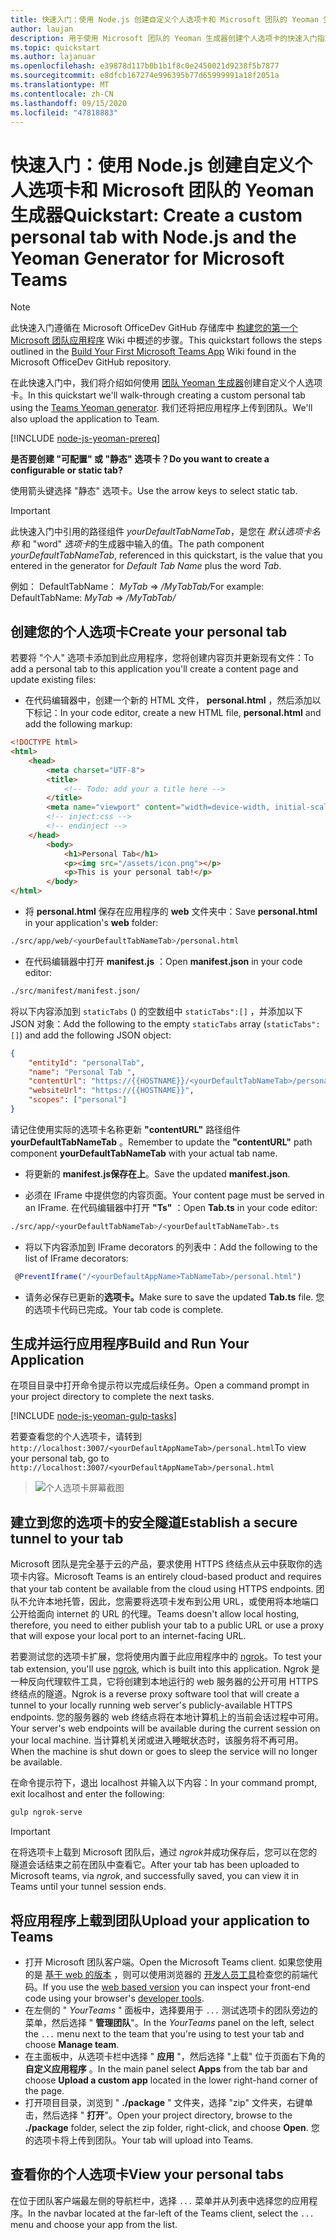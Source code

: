 ```yaml
---
title: 快速入门：使用 Node.js 创建自定义个人选项卡和 Microsoft 团队的 Yeoman 生成器
author: laujan
description: 用于使用 Microsoft 团队的 Yeoman 生成器创建个人选项卡的快速入门指南。
ms.topic: quickstart
ms.author: lajanuar
ms.openlocfilehash: e39878d117b0b1b1f8c0e2450021d9238f5b7877
ms.sourcegitcommit: e8dfcb167274e996395b77d65999991a18f2051a
ms.translationtype: MT
ms.contentlocale: zh-CN
ms.lasthandoff: 09/15/2020
ms.locfileid: "47818883"
---
```

# <a name="quickstart-create-a-custom-personal-tab-with-nodejs-and-the-yeoman-generator-for-microsoft-teams"></a><span data-ttu-id="a5704-103">快速入门：使用 Node.js 创建自定义个人选项卡和 Microsoft 团队的 Yeoman 生成器</span><span class="sxs-lookup"><span data-stu-id="a5704-103">Quickstart: Create a custom personal tab with Node.js and the Yeoman Generator for Microsoft Teams</span></span>

>[!NOTE]
><span data-ttu-id="a5704-104">此快速入门遵循在 Microsoft OfficeDev GitHub 存储库中 [构建您的第一个 Microsoft 团队应用程序](https://github.com/OfficeDev/generator-teams/wiki/Build-Your-First-Microsoft-Teams-App) Wiki 中概述的步骤。</span><span class="sxs-lookup"><span data-stu-id="a5704-104">This quickstart follows the steps outlined in the [Build Your First Microsoft Teams App](https://github.com/OfficeDev/generator-teams/wiki/Build-Your-First-Microsoft-Teams-App) Wiki found in the Microsoft OfficeDev GitHub repository.</span></span>

<span data-ttu-id="a5704-105">在此快速入门中，我们将介绍如何使用 [团队 Yeoman 生成器](https://github.com/OfficeDev/generator-teams/wiki/Build-Your-First-Microsoft-Teams-App)创建自定义个人选项卡。</span><span class="sxs-lookup"><span data-stu-id="a5704-105">In this quickstart we'll walk-through creating a custom personal tab using the [Teams Yeoman generator](https://github.com/OfficeDev/generator-teams/wiki/Build-Your-First-Microsoft-Teams-App).</span></span> <span data-ttu-id="a5704-106">我们还将把应用程序上传到团队。</span><span class="sxs-lookup"><span data-stu-id="a5704-106">We'll also upload the application to Team.</span></span>

[!INCLUDE [node-js-yeoman-prereq](~/includes/tabs/node-js-yeoman-prereq.md)]

<span data-ttu-id="a5704-107">**是否要创建 "可配置" 或 "静态" 选项卡？**</span><span class="sxs-lookup"><span data-stu-id="a5704-107">**Do you want to create a configurable or static tab?**</span></span>

<span data-ttu-id="a5704-108">使用箭头键选择 "静态" 选项卡。</span><span class="sxs-lookup"><span data-stu-id="a5704-108">Use the arrow keys to select static tab.</span></span>

>[!IMPORTANT]
><span data-ttu-id="a5704-109">此快速入门中引用的路径组件 *yourDefaultTabNameTab*，是您在 *默认选项卡名称* 和 "word" *选项卡*的生成器中输入的值。</span><span class="sxs-lookup"><span data-stu-id="a5704-109">The path component *yourDefaultTabNameTab*, referenced in this quickstart, is the value that you entered in the generator for *Default Tab Name* plus the word *Tab*.</span></span>
>
><span data-ttu-id="a5704-110">例如： DefaultTabName： *MyTab*  =>  */MyTabTab/*</span><span class="sxs-lookup"><span data-stu-id="a5704-110">For example: DefaultTabName: *MyTab* => */MyTabTab/*</span></span>

## <a name="create-your-personal-tab"></a><span data-ttu-id="a5704-111">创建您的个人选项卡</span><span class="sxs-lookup"><span data-stu-id="a5704-111">Create your personal tab</span></span>

<span data-ttu-id="a5704-112">若要将 "个人" 选项卡添加到此应用程序，您将创建内容页并更新现有文件：</span><span class="sxs-lookup"><span data-stu-id="a5704-112">To add a personal tab to this application you'll create a content page and update existing files:</span></span>

- <span data-ttu-id="a5704-113">在代码编辑器中，创建一个新的 HTML 文件， **personal.html** ，然后添加以下标记：</span><span class="sxs-lookup"><span data-stu-id="a5704-113">In your code editor, create a new HTML file, **personal.html** and add the following markup:</span></span>

```html
<!DOCTYPE html>
<html>
    <head>
        <meta charset="UTF-8">
        <title>
            <!-- Todo: add your a title here -->
        </title>
        <meta name="viewport" content="width=device-width, initial-scale=1.0">
        <!-- inject:css -->
        <!-- endinject -->
    </head>
        <body>
            <h1>Personal Tab</h1>
            <p><img src="/assets/icon.png"></p>
            <p>This is your personal tab!</p>
        </body>
</html>
```

- <span data-ttu-id="a5704-114">将 **personal.html** 保存在应用程序的 **web** 文件夹中：</span><span class="sxs-lookup"><span data-stu-id="a5704-114">Save **personal.html** in your application's **web** folder:</span></span>

```bash
./src/app/web/<yourDefaultTabNameTab>/personal.html
```

- <span data-ttu-id="a5704-115">在代码编辑器中打开 **manifest.js** ：</span><span class="sxs-lookup"><span data-stu-id="a5704-115">Open **manifest.json** in your code editor:</span></span>

```bash
./src/manifest/manifest.json/
```

<span data-ttu-id="a5704-116">将以下内容添加到 `staticTabs` () 的空数组中 `staticTabs":[]` ，并添加以下 JSON 对象：</span><span class="sxs-lookup"><span data-stu-id="a5704-116">Add the following to the empty `staticTabs` array (`staticTabs":[]`) and add the following JSON object:</span></span>

```json
{
    "entityId": "personalTab",
    "name": "Personal Tab ",
    "contentUrl": "https://{{HOSTNAME}}/<yourDefaultTabNameTab>/personal.html",
    "websiteUrl": "https://{{HOSTNAME}}",
    "scopes": ["personal"]
}

```

<span data-ttu-id="a5704-117">请记住使用实际的选项卡名称更新 **"contentURL"** 路径组件 **yourDefaultTabNameTab** 。</span><span class="sxs-lookup"><span data-stu-id="a5704-117">Remember to update the **"contentURL"** path component **yourDefaultTabNameTab** with your actual tab name.</span></span>

- <span data-ttu-id="a5704-118">将更新的 **manifest.js保存在上**。</span><span class="sxs-lookup"><span data-stu-id="a5704-118">Save the updated **manifest.json**.</span></span>

- <span data-ttu-id="a5704-119">必须在 IFrame 中提供您的内容页面。</span><span class="sxs-lookup"><span data-stu-id="a5704-119">Your content page must be served in an IFrame.</span></span> <span data-ttu-id="a5704-120">在代码编辑器中打开 **"Ts"** ：</span><span class="sxs-lookup"><span data-stu-id="a5704-120">Open **Tab.ts** in your code editor:</span></span>

 ```bash
./src/app/<yourDefaultTabNameTab>/<yourDefaultTabNameTab>.ts
```

- <span data-ttu-id="a5704-121">将以下内容添加到 IFrame decorators 的列表中：</span><span class="sxs-lookup"><span data-stu-id="a5704-121">Add the following to the list of IFrame decorators:</span></span>

```typescript
 @PreventIframe("/<yourDefaultAppName>TabNameTab>/personal.html")
```

- <span data-ttu-id="a5704-122">请务必保存已更新的**选项卡。**</span><span class="sxs-lookup"><span data-stu-id="a5704-122">Make sure to save the updated **Tab.ts** file.</span></span> <span data-ttu-id="a5704-123">您的选项卡代码已完成。</span><span class="sxs-lookup"><span data-stu-id="a5704-123">Your tab code is complete.</span></span>

## <a name="build-and-run-your-application"></a><span data-ttu-id="a5704-124">生成并运行应用程序</span><span class="sxs-lookup"><span data-stu-id="a5704-124">Build and Run Your Application</span></span>

<span data-ttu-id="a5704-125">在项目目录中打开命令提示符以完成后续任务。</span><span class="sxs-lookup"><span data-stu-id="a5704-125">Open a command prompt in your project directory to complete the next tasks.</span></span>

[!INCLUDE [node-js-yeoman-gulp-tasks](~/includes/tabs/node-js-yeoman-gulp-tasks.md)]

<span data-ttu-id="a5704-126">若要查看您的个人选项卡，请转到 `http://localhost:3007/<yourDefaultAppNameTab>/personal.html`</span><span class="sxs-lookup"><span data-stu-id="a5704-126">To view your personal tab, go to `http://localhost:3007/<yourDefaultAppNameTab>/personal.html`</span></span>

>![个人选项卡屏幕截图](/microsoftteams/platform/assets/images/tab-images/personalTab.PNG)

## <a name="establish-a-secure-tunnel-to-your-tab"></a><span data-ttu-id="a5704-128">建立到您的选项卡的安全隧道</span><span class="sxs-lookup"><span data-stu-id="a5704-128">Establish a secure tunnel to your tab</span></span>

<span data-ttu-id="a5704-129">Microsoft 团队是完全基于云的产品，要求使用 HTTPS 终结点从云中获取你的选项卡内容。</span><span class="sxs-lookup"><span data-stu-id="a5704-129">Microsoft Teams is an entirely cloud-based product and requires that your tab content be available from the cloud using HTTPS endpoints.</span></span> <span data-ttu-id="a5704-130">团队不允许本地托管，因此，您需要将选项卡发布到公用 URL，或使用将本地端口公开给面向 internet 的 URL 的代理。</span><span class="sxs-lookup"><span data-stu-id="a5704-130">Teams doesn't allow local hosting, therefore, you need to either publish your tab to a public URL or use a proxy that will expose your local port to an internet-facing URL.</span></span>

<span data-ttu-id="a5704-131">若要测试您的选项卡扩展，您将使用内置于此应用程序中的 [ngrok](https://ngrok.com/docs)。</span><span class="sxs-lookup"><span data-stu-id="a5704-131">To test your tab extension, you'll use [ngrok](https://ngrok.com/docs), which is built into this application.</span></span> <span data-ttu-id="a5704-132">Ngrok 是一种反向代理软件工具，它将创建到本地运行的 web 服务器的公开可用 HTTPS 终结点的隧道。</span><span class="sxs-lookup"><span data-stu-id="a5704-132">Ngrok is a reverse proxy software tool that will create a tunnel to your locally running web server's publicly-available HTTPS endpoints.</span></span> <span data-ttu-id="a5704-133">您的服务器的 web 终结点将在本地计算机上的当前会话过程中可用。</span><span class="sxs-lookup"><span data-stu-id="a5704-133">Your server's web endpoints will be available during the current session on your local machine.</span></span> <span data-ttu-id="a5704-134">当计算机关闭或进入睡眠状态时，该服务将不再可用。</span><span class="sxs-lookup"><span data-stu-id="a5704-134">When the machine is shut down or goes to sleep the service will no longer be available.</span></span>

<span data-ttu-id="a5704-135">在命令提示符下，退出 localhost 并输入以下内容：</span><span class="sxs-lookup"><span data-stu-id="a5704-135">In your command prompt, exit localhost and enter the following:</span></span>

```bash
gulp ngrok-serve
```

> [!IMPORTANT]
> <span data-ttu-id="a5704-136">在将选项卡上载到 Microsoft 团队后，通过 *ngrok*并成功保存后，您可以在您的隧道会话结束之前在团队中查看它。</span><span class="sxs-lookup"><span data-stu-id="a5704-136">After your tab has been uploaded to Microsoft teams, via *ngrok*, and successfully saved, you can view it in Teams until your tunnel session ends.</span></span>

## <a name="upload-your-application-to-teams"></a><span data-ttu-id="a5704-137">将应用程序上载到团队</span><span class="sxs-lookup"><span data-stu-id="a5704-137">Upload your application to Teams</span></span>

- <span data-ttu-id="a5704-138">打开 Microsoft 团队客户端。</span><span class="sxs-lookup"><span data-stu-id="a5704-138">Open the Microsoft Teams client.</span></span> <span data-ttu-id="a5704-139">如果您使用的是 [基于 web 的版本](https://teams.microsoft.com) ，则可以使用浏览器的 [开发人员工具](~/tabs/how-to/developer-tools.md)检查您的前端代码。</span><span class="sxs-lookup"><span data-stu-id="a5704-139">If you use the [web based version](https://teams.microsoft.com) you can inspect your front-end code using your browser's [developer tools](~/tabs/how-to/developer-tools.md).</span></span>
- <span data-ttu-id="a5704-140">在左侧的 " *YourTeams* " 面板中，选择要用于 `...` 测试选项卡的团队旁边的菜单，然后选择 " **管理团队**"。</span><span class="sxs-lookup"><span data-stu-id="a5704-140">In the *YourTeams* panel on the left, select the `...` menu next to the team that you're using to test your tab and choose **Manage team**.</span></span>
- <span data-ttu-id="a5704-141">在主面板中，从选项卡栏中选择 " **应用** "，然后选择 "上载" 位于页面右下角的 **自定义应用程序** 。</span><span class="sxs-lookup"><span data-stu-id="a5704-141">In the main panel select **Apps** from the tab bar and choose **Upload a custom app** located in the lower right-hand corner of the page.</span></span>
- <span data-ttu-id="a5704-142">打开项目目录，浏览到 " **./package** " 文件夹，选择 "zip" 文件夹，右键单击，然后选择 " **打开**"。</span><span class="sxs-lookup"><span data-stu-id="a5704-142">Open your project directory, browse to the **./package** folder, select the zip folder, right-click, and choose **Open**.</span></span> <span data-ttu-id="a5704-143">您的选项卡将上传到团队。</span><span class="sxs-lookup"><span data-stu-id="a5704-143">Your tab will upload into Teams.</span></span>

## <a name="view-your-personal-tabs"></a><span data-ttu-id="a5704-144">查看你的个人选项卡</span><span class="sxs-lookup"><span data-stu-id="a5704-144">View your personal tabs</span></span>

<span data-ttu-id="a5704-145">在位于团队客户端最左侧的导航栏中，选择 `...` 菜单并从列表中选择您的应用程序。</span><span class="sxs-lookup"><span data-stu-id="a5704-145">In the navbar located at the far-left of the Teams client, select the `...` menu and choose your app from the list.</span></span>

